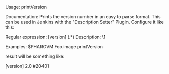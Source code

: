 Usage: printVersion
	
Documentation:
Prints the version number in an easy to parse format. This can be used in Jenkins with the "Description Setter" Plugin. Configure it like this:

Regular expression:  \[version\] (.*)
Description: \1


Examples:
	$PHAROVM Foo.image printVersion
	
result will be something like:

[version] 2.0 #20401